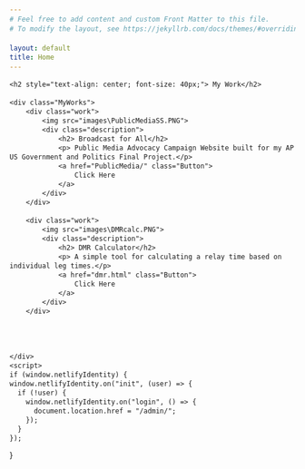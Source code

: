 ```yaml
---
# Feel free to add content and custom Front Matter to this file.
# To modify the layout, see https://jekyllrb.com/docs/themes/#overriding-theme-defaults

layout: default
title: Home
---
```

<html lang="en">

    <h2 style="text-align: center; font-size: 40px;"> My Work</h2>

    <div class="MyWorks">
        <div class="work">
            <img src="images\PublicMediaSS.PNG">
            <div class="description">
                <h2> Broadcast for All</h2>
                <p> Public Media Advocacy Campaign Website built for my AP US Government and Politics Final Project.</p>
                <a href="PublicMedia/" class="Button">
                    Click Here
                </a>
            </div>
        </div>

        <div class="work"> 
            <img src="images\DMRcalc.PNG">
            <div class="description">
                <h2> DMR Calculator</h2>
                <p> A simple tool for calculating a relay time based on individual leg times.</p>
                <a href="dmr.html" class="Button">
                    Click Here
                </a>
            </div>
        </div>

        
            

    </div>
    <script>
    if (window.netlifyIdentity) {
    window.netlifyIdentity.on("init", (user) => {
      if (!user) {
        window.netlifyIdentity.on("login", () => {
          document.location.href = "/admin/";
        });
      }
    });
  }
</script>
</html>